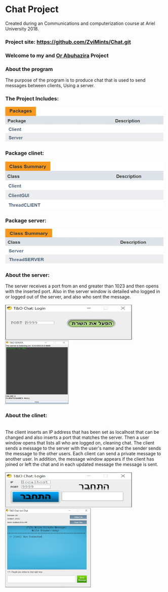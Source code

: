 <h1>Chat Project</h1>  
Created during an Communications and computerization course at Ariel University 2018.
<h3>Project site: <a href=https://github.com/ZviMints/Chat.git>https://github.com/ZviMints/Chat.git</a></h3>
<h3>Welcome to my and <a href="https://github.com/orabu103">Or Abuhazira</a> Project</h3>
<h3>About the program</h3>

The purpose of the program is to produce chat that is used to send messages between clients, Using a server.
<br>

<h3>The Project Includes:</h3>
<img src="./img/packages.jpg" width="500px" height="110px" >
<h3>Package clinet:</h3>
<img src="./img/clientpackag.jpg" width="500px" height="150px">
<h3>Package server:</h3>
<img src="./img/serverpackag.jpg" width="500px" height="110px">

<h3>About the server:</h3>
The server receives a port from an end greater than 1023 and then opens with the inserted port.
Also in the server window is detailed who logged in or logged out of the server, and also who sent the message.
</br>
</br>
<img src="./img/Server.jpg" width="400px" height="110px">
<img src="./img/winserver.jpg" width="200px" height="200px">


<h3>About the clinet:</h3>
</br>
The client inserts an IP address that has been set as localhost that can be changed and also inserts a port that matches the server.
Then a user window opens that lists all who are logged on, cleaning chat.
The client sends a message to the server with the user's name and the sender sends the message to the other users.
Each client can send a private message to another user.
In addition, the message window appears if the client has joined or left the chat and in each updated message the message is sent.
</br>
</br>
<img src="./img/createclinet.jpg" width="400px" height="110px">
<img src="./img/winclinet.jpg" width="270px" height="250px">


